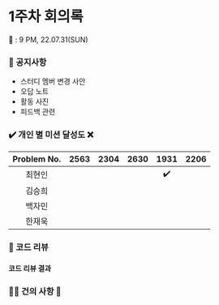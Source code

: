 # 1주차 회의록 

:calendar: : 9 PM, 22.07.31(SUN)

### :loudspeaker: 공지사항
- 스터디 멤버 변경 사안
- 오답 노트
- 활동 사진
- 피드백 관련

### :heavy_check_mark: 개인 별 미션 달성도 :x:
|Problem No.|2563|2304|2630|1931|2206|
|:-----------:|:-----:|:----:|:----:|:----:|:----:|
|최현인||||:heavy_check_mark:||
|김승희||||||
|백자민||||||
|한재욱||||||

### :bookmark_tabs: 코드 리뷰


#### 코드 리뷰 결과

  
### :raising_hand_man: 건의 사항 :raising_hand:

